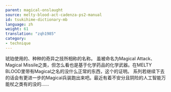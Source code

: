 ```yaml
---
parent: magical-onslaught
source: melty-blood-act-cadenza-ps2-manual
id: tsukihime-dictionary-mb
language: zh
weight: 61
translation: "zqh1985"
category:
- technique
---
```


琥珀使用的、种种的奇异之技所相称的名称。
虽被命名为Magical Attack、Magical Missile之类，但怎么看也是基于化学药品的化学武器。在MELTY BLOOD里带有Magical之名的没什么正常的东西，这个的证明。
系列若继续下去的话会有更进一步的Magical兵装跑出来吧。最近有着不安分且阴险的人工智能万能杖之类有的没的……
